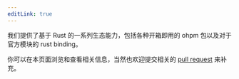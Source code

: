 ```yaml
---
editLink: true
---
```


我们提供了基于 Rust 的一系列生态能力，包括各种开箱即用的 ohpm 包以及对于官方模块的 rust binding。

你可以在本页面浏览和查看相关信息，当然也欢迎提交相关的 [pull request](https://github.com/ohos-rs/ohos-native-bindings/pulls) 来补充。
